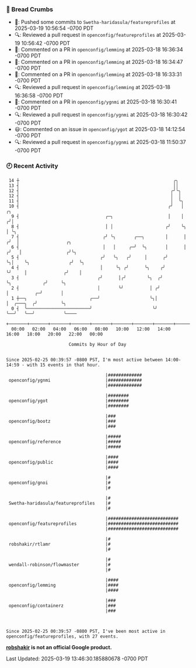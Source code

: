 ### 🍞 Bread Crumbs

 * 🚢: Pushed some commits to `Swetha-haridasula/featureprofiles` at 2025-03-19 10:56:54 -0700 PDT
 * 🔍: Reviewed a pull request in  `openconfig/featureprofiles` at 2025-03-19 10:56:42 -0700 PDT
 * 💬: Commented on a PR in  `openconfig/lemming` at 2025-03-18 16:36:34 -0700 PDT
 * 💬: Commented on a PR in  `openconfig/lemming` at 2025-03-18 16:34:47 -0700 PDT
 * 💬: Commented on a PR in  `openconfig/lemming` at 2025-03-18 16:33:31 -0700 PDT
 * 🔍: Reviewed a pull request in  `openconfig/lemming` at 2025-03-18 16:36:58 -0700 PDT
 * 💬: Commented on a PR in  `openconfig/ygnmi` at 2025-03-18 16:30:41 -0700 PDT
 * 🔍: Reviewed a pull request in  `openconfig/ygnmi` at 2025-03-18 16:30:42 -0700 PDT
 * 😃: Commented on an issue in `openconfig/ygot` at 2025-03-18 14:12:54 -0700 PDT
 * 🔍: Reviewed a pull request in  `openconfig/ygnmi` at 2025-03-18 11:50:37 -0700 PDT

### 🕘 Recent Activity
```
 14 ┼                                                           ╭╮
 13 ┤                                                           ││
 12 ┤                                                          ╭╯╰╮
 12 ┤                                                          │  │
 11 ┤                                                          │  ╰╮
 10 ┤                                                         ╭╯   │     ╭╮
  9 ┤                                 ╭─╮                     │    │    ╭╯│
  8 ┤                                 │ │                    ╭╯    ╰╮   │ ╰╮
  7 ┤                                ╭╯ ╰╮       ╭──╮        │      │  ╭╯  │                  ╭╮
  6 ┤                                │   │     ╭─╯  ╰╮       │      │ ╭╯   │                 ╭╯╰╮
  5 ┤                               ╭╯   ╰╮   ╭╯     │      ╭╯      ╰╮│    ╰╮               ╭╯  ╰╮
  4 ┤                               │     ╰╮ ╭╯      ╰╮    ╭╯        ╰╯     │              ╭╯    │
  3 ┤                              ╭╯      │╭╯        ╰╮  ╭╯                ╰╮            ╭╯     ╰╮
  2 ┤                              │       ╰╯          │ ╭╯                  │          ╭─╯       │
  1 ┼──╮                        ╭──╯                   ╰╮│                   │  ╭───╮  ╭╯         ╰╮
  0 ┤  ╰────────────────────────╯                       ╰╯                   ╰──╯   ╰──╯           ╰────
    +───────+───────+───────+───────+───────+───────+───────+───────+───────+───────+───────+───────+────
  00:00   02:00   04:00   06:00   08:00   10:00   12:00   14:00   16:00   18:00   20:00   22:00   00:00   

						Commits by Hour of Day


Since 2025-02-25 00:39:57 -0800 PST, I'm most active between 14:00-14:59 - with 15 events in that hour.

```



```
                                      |#############
 openconfig/ygnmi                     |#############
                                      |#############

                                      |########
 openconfig/ygot                      |########
                                      |########

                                      |###
 openconfig/bootz                     |###
                                      |###

                                      |#####
 openconfig/reference                 |#####
                                      |#####

                                      |####
 openconfig/public                    |####
                                      |####

                                      |#
 openconfig/gnoi                      |#
                                      |#

                                      |#
 Swetha-haridasula/featureprofiles    |#
                                      |#

                                      |###########################
 openconfig/featureprofiles           |###########################
                                      |###########################

                                      |#
 robshakir/rtlamr                     |#
                                      |#

                                      |#
 wendall-robinson/flowmaster          |#
                                      |#

                                      |####
 openconfig/lemming                   |####
                                      |####

                                      |###
 openconfig/containerz                |###
                                      |###



Since 2025-02-25 00:39:57 -0800 PST, I've been most active in openconfig/featureprofiles, with 27 events.

```
**[robshakir](mailto:robjs@google.com) is not an official Google product.**  


Last Updated: 2025-03-19 13:46:30.185880678 -0700 PDT
